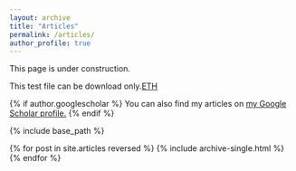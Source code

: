 ```yaml
---
layout: archive
title: "Articles"
permalink: /articles/
author_profile: true
---
```


This page is under construction.

This test file can be download only.[ETH](http://toaa2.github.io/files/Eigenstate_thermalization_hypothesis.pdf)

{% if author.googlescholar %}
  You can also find my articles on <u><a href="{{https://scholar.google.com/}}">my Google Scholar profile</a>.</u>
{% endif %}

{% include base_path %}

{% for post in site.articles reversed %}
  {% include archive-single.html %}
{% endfor %}
